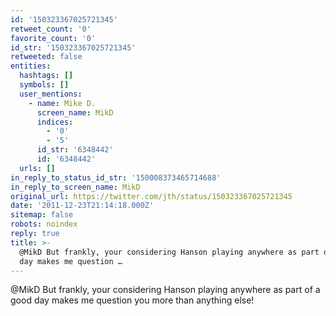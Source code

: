 ```yaml
---
id: '150323367025721345'
retweet_count: '0'
favorite_count: '0'
id_str: '150323367025721345'
retweeted: false
entities:
  hashtags: []
  symbols: []
  user_mentions:
    - name: Mike D.
      screen_name: MikD
      indices:
        - '0'
        - '5'
      id_str: '6348442'
      id: '6348442'
  urls: []
in_reply_to_status_id_str: '150008373465714688'
in_reply_to_screen_name: MikD
original_url: https://twitter.com/jth/status/150323367025721345
date: '2011-12-23T21:14:18.000Z'
sitemap: false
robots: noindex
reply: true
title: >-
  @MikD But frankly, your considering Hanson playing anywhere as part of a good
  day makes me question …
---
```


@MikD But frankly, your considering Hanson playing anywhere as part of a good day makes me question you more than anything else!